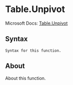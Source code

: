 ---
---

# Table.Unpivot

Microsoft Docs: [Table.Unpivot](https://docs.microsoft.com/en-us/powerquery-m/table-unpivot)

## Syntax

```
Syntax for this function.
```

## About

About this function.

